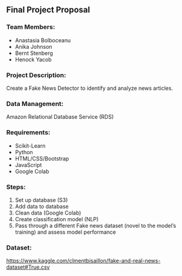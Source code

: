 ## Final Project Proposal

### Team Members:
* Anastasia Bolboceanu
* Anika Johnson
* Bernt Stenberg
* Henock Yacob

### Project Description:
Create a Fake News Detector to identify and analyze news articles. 

### Data Management:
Amazon Relational Database Service (RDS)

### Requirements:
* Scikit-Learn
* Python 
* HTML/CSS/Bootstrap
* JavaScript 
* Google Colab

### Steps:
1. Set up database (S3)
2. Add data to database
3. Clean data (Google Colab)
4. Create classification model (NLP)
5. Pass through a different Fake news dataset (novel to the model’s training) and assess model performance


### Dataset:
https://www.kaggle.com/clmentbisaillon/fake-and-real-news-dataset#True.csv
